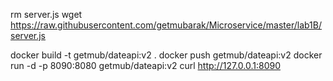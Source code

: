 rm server.js
wget https://raw.githubusercontent.com/getmubarak/Microservice/master/lab1B/server.js

docker build -t getmub/dateapi:v2 .
docker push getmub/dateapi:v2
docker run -d -p 8090:8080 getmub/dateapi:v2
curl http://127.0.0.1:8090
